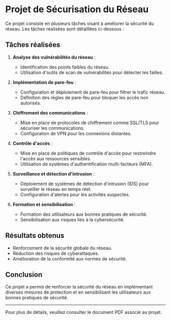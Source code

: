 # Projet de Sécurisation du Réseau

Ce projet consiste en plusieurs tâches visant à améliorer la sécurité du réseau. Les tâches réalisées sont détaillées ci-dessous :

## Tâches réalisées

1. **Analyse des vulnérabilités du réseau** :
   - Identification des points faibles du réseau.
   - Utilisation d'outils de scan de vulnérabilités pour détecter les failles.

2. **Implémentation de pare-feu** :
   - Configuration et déploiement de pare-feu pour filtrer le trafic réseau.
   - Définition des règles de pare-feu pour bloquer les accès non autorisés.

3. **Chiffrement des communications** :
   - Mise en place de protocoles de chiffrement comme SSL/TLS pour sécuriser les communications.
   - Configuration de VPN pour les connexions distantes.

4. **Contrôle d'accès** :
   - Mise en place de politiques de contrôle d'accès pour restreindre l'accès aux ressources sensibles.
   - Utilisation de systèmes d'authentification multi-facteurs (MFA).

5. **Surveillance et détection d'intrusion** :
   - Déploiement de systèmes de détection d'intrusion (IDS) pour surveiller le réseau en temps réel.
   - Configuration d'alertes pour les activités suspectes.

6. **Formation et sensibilisation** :
   - Formation des utilisateurs aux bonnes pratiques de sécurité.
   - Sensibilisation aux risques liés à la cybersécurité.

## Résultats obtenus

- Renforcement de la sécurité globale du réseau.
- Réduction des risques de cyberattaques.
- Amélioration de la conformité aux normes de sécurité.

## Conclusion

Ce projet a permis de renforcer la sécurité du réseau en implémentant diverses mesures de protection et en sensibilisant les utilisateurs aux bonnes pratiques de sécurité.

---

Pour plus de détails, veuillez consulter le document PDF associé au projet.

